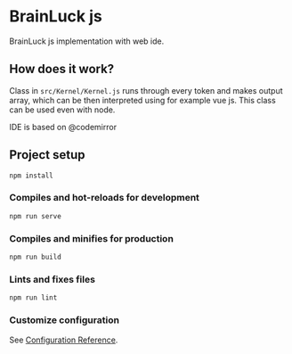 # BrainLuck js

BrainLuck js implementation with web ide.

## How does it work?

Class in `src/Kernel/Kernel.js` runs through every token and makes output array, which can be then interpreted using for example vue js. This class can be used even with node.

IDE is based on @codemirror

## Project setup
```
npm install
```

### Compiles and hot-reloads for development
```
npm run serve
```

### Compiles and minifies for production
```
npm run build
```

### Lints and fixes files
```
npm run lint
```

### Customize configuration
See [Configuration Reference](https://cli.vuejs.org/config/).

